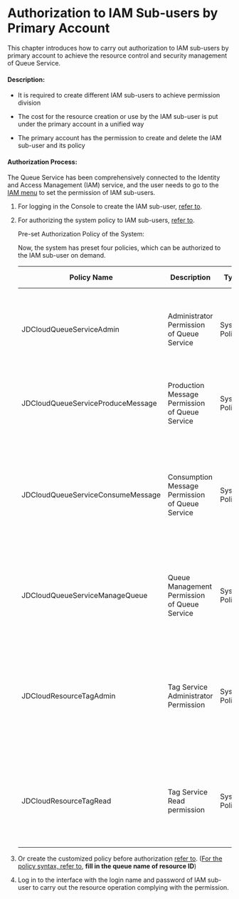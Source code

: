 # Authorization to IAM Sub-users by Primary Account

This chapter introduces how to carry out authorization to IAM sub-users by primary account to achieve the resource control and security management of Queue Service.

#### Description:

- It is required to create different IAM sub-users to achieve permission division

- The cost for the resource creation or use by the IAM sub-user is put under the primary account in a unified way

- The primary account has the permission to create and delete the IAM sub-user and its policy

  

#### Authorization Process:

The Queue Service has been comprehensively connected to the Identity and Access Management (IAM) service, and the user needs to go to the [IAM menu](https://cm-console.jdcloud.com/cmSummary) to set the permission of IAM sub-users.

1. For logging in the Console to create the IAM sub-user, [refer to](https://docs.jdcloud.com/en/iam/createsubuser).

2. For authorizing the system policy to IAM sub-users, [refer to](https://docs.jdcloud.com/en/iam/createsubuser).

   Pre-set Authorization Policy of the System:

   Now, the system has preset four policies, which can be authorized to the IAM sub-user on demand.

   | Policy Name                          | Description                 | Type     |   Resource Scope                | Remarks                                                         |
   | --------------------------------- | -------------------- | -------- | -------------------------- | ------------------------------------------------------------ |
   | JDCloudQueueServiceAdmin          | Administrator Permission of Queue Service   | System Policy | All Resources of Queue Service under the Primary Account | All Permissions of Queue include Management and Message Sending and Receiving                     |
   | JDCloudQueueServiceProduceMessage | Production Message Permission of Queue Service | System Policy | All Resources of Queue Service under the Primary Account | It is allowed to send messages to the existing queue                                      |
   | JDCloudQueueServiceConsumeMessage | Consumption Message Permission of Queue Service | System Policy | All Resources of Queue Service under the Primary Account | It is allowed to receive information from the existing queue, modify the time-out period of message visibility and clear the queue |
   | JDCloudQueueServiceManageQueue    | Queue Management Permission of Queue Service | System Policy | All Resources of Queue Service under the Primary Account | It is allowed to create, modify or delete the queue and obtain the queue list and detailed information         |
    | JDCloudResourceTagAdmin           | Tag Service Administrator Permission   | System Policy | All Resources Under Primary Account         | The resource tag can be edited, tag-level resources are filtered and authorization is required if the tag function is required |
    | JDCloudResourceTagRead            | Tag Service Read permission       | System Policy | All Resources Under Primary Account         | The tag can be viewed, tag-level resources are filtered and it is suggested to authorize the read permission       |

3. Or create the customized policy before authorization [refer to](https://docs.jdcloud.com/en/iam/createpolicy). ([For the policy syntax, refer to](https://docs.jdcloud.com/en/iam/policy-management), **fill in the queue name of resource ID**)

4. Log in to the interface with the login name and password of IAM sub-user to carry out the resource operation complying with the permission.

